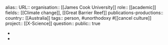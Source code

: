 alias::
URL::
organisation:: [[James Cook University]] 
role:: [[academic]] 
fields:: [[Climate change]], [[Great Barrier Reef]] 
publications-productions:: 
country:: [[Australia]] 
tags:: person, #unorthodoxy #[[cancel culture]] 
project:: [[X-Science]] 
question::
public:: true

-
-